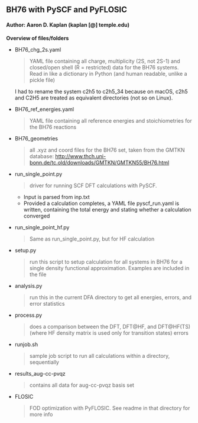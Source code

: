 ## BH76 with PySCF and PyFLOSIC
#### Author: Aaron D. Kaplan (kaplan [@] temple.edu)

**Overview of files/folders**

+ BH76_chg_2s.yaml
  > YAML file containing all charge, multiplicity (2S, not 2S-1) and closed/open shell (R = restricted) data for the BH76 systems.
  Read in like a dictionary in Python (and human readable, unlike a pickle file)

  I had to rename the system c2h5 to c2h5_34 because on macOS, c2h5 and C2H5 are treated as equivalent directories (not so on Linux).

+ BH76_ref_energies.yaml
  > YAML file containing all reference energies and stoichiometries for the BH76 reactions

+ BH76_geometries
  > all .xyz and coord files for the BH76 set, taken from the GMTKN database:
  http://www.thch.uni-bonn.de/tc.old/downloads/GMTKN/GMTKN55/BH76.html

+ run_single_point.py
  > driver for running SCF DFT calculations with PySCF.
    + Input is parsed from inp.txt
    + Provided a calculation completes, a YAML file pyscf_run.yaml is written, containing the total energy and stating whether a calculation converged

+ run_single_point_hf.py
  > Same as run_single_point.py, but for HF calculation

+ setup.py
  > run this script to setup calculation for all systems in BH76 for a single density functional approximation.
  Examples are included in the file

+ analysis.py
  > run this in the current DFA directory to get all energies, errors, and error statistics

+ process.py
  > does a comparison between the DFT, DFT@HF, and DFT@HF(TS) (where HF density matrix is used only for transition states) errors

+ runjob.sh
  > sample job script to run all calculations within a directory, sequentially

+ results_aug-cc-pvqz
  > contains all data for aug-cc-pvqz basis set

+ FLOSIC
  > FOD optimization with PyFLOSIC. See readme in that directory for more info
